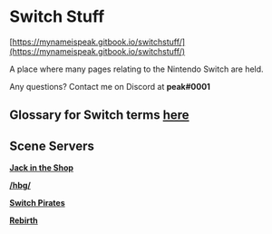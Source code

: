 # Switch Stuff

[https://mynameispeak.gitbook.io/switchstuff/](https://mynameispeak.gitbook.io/switchstuff/)

A place where many pages relating to the Nintendo Switch are held.

Any questions? Contact me on Discord at **peak\#0001**

## **Glossary for Switch terms** [**here**](https://nh-server.github.io/switch-guide/extras/glossary/)

## Scene Servers

[**Jack in the Shop**](https://discord.com/invite/vGqsaD2)

[**/hbg/**](https://discordapp.com/invite/kW29m2h)

[**Switch Pirates**](https://invite.gg/switchpirates)

[**Rebirth**](http://discord.io/reborn-nx)

